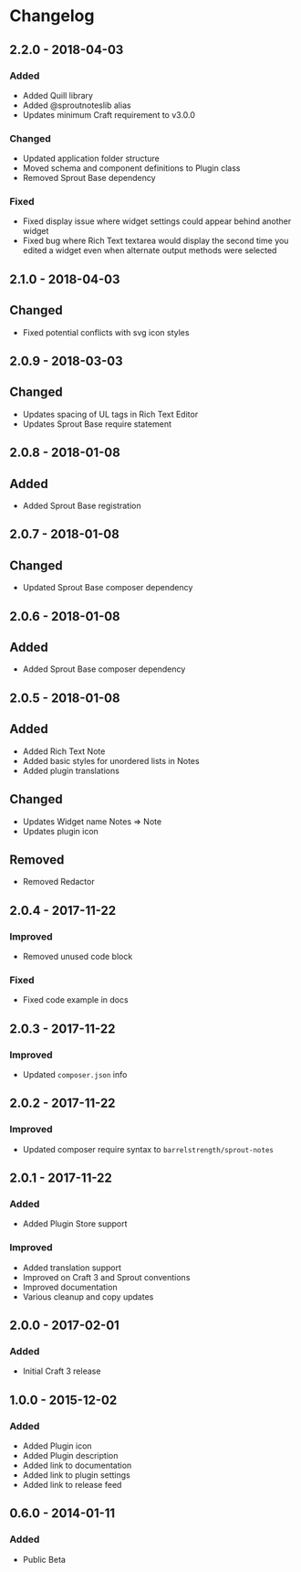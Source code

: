# Changelog

## 2.2.0 - 2018-04-03

### Added 
- Added Quill library
- Added @sproutnoteslib alias
- Updates minimum Craft requirement to v3.0.0

### Changed
- Updated application folder structure
- Moved schema and component definitions to Plugin class
- Removed Sprout Base dependency

### Fixed
- Fixed display issue where widget settings could appear behind another widget 
- Fixed bug where Rich Text textarea would display the second time you edited a widget even when alternate output methods were selected

## 2.1.0 - 2018-04-03

## Changed
- Fixed potential conflicts with svg icon styles

## 2.0.9 - 2018-03-03

## Changed
- Updates spacing of UL tags in Rich Text Editor
- Updates Sprout Base require statement

## 2.0.8 - 2018-01-08

## Added
- Added Sprout Base registration

## 2.0.7 - 2018-01-08

## Changed
- Updated Sprout Base composer dependency

## 2.0.6 - 2018-01-08

## Added
- Added Sprout Base composer dependency

## 2.0.5 - 2018-01-08

## Added
- Added Rich Text Note
- Added basic styles for unordered lists in Notes
- Added plugin translations

## Changed
- Updates Widget name Notes => Note
- Updates plugin icon

## Removed
- Removed Redactor

## 2.0.4 - 2017-11-22

### Improved
- Removed unused code block

### Fixed
- Fixed code example in docs

## 2.0.3 - 2017-11-22

### Improved
- Updated `composer.json` info

## 2.0.2 - 2017-11-22

### Improved
- Updated composer require syntax to `barrelstrength/sprout-notes`

## 2.0.1 - 2017-11-22

### Added
- Added Plugin Store support

### Improved
- Added translation support
- Improved on Craft 3 and Sprout conventions
- Improved documentation
- Various cleanup and copy updates

## 2.0.0 - 2017-02-01

### Added
- Initial Craft 3 release

## 1.0.0 - 2015-12-02

### Added
- Added Plugin icon
- Added Plugin description
- Added link to documentation
- Added link to plugin settings
- Added link to release feed

## 0.6.0 - 2014-01-11

### Added
- Public Beta
